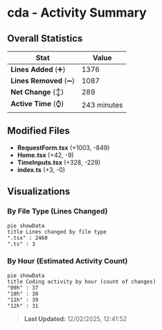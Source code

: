 # cda - Activity Summary 

## Overall Statistics

| Stat                   | Value                                                             |
| ---------------------- | ----------------------------------------------------------------- |
| **Lines Added** (➕)   | 1376                                          |
| **Lines Removed** (➖) | 1087                                        |
| **Net Change** (↕)    | 289                |
| **Active Time** (⌚)   | 243 minutes |


## Modified Files
- **RequestForm.tsx** (+1003, -849)
- **Home.tsx** (+42, -9)
- **TimeInputs.tsx** (+328, -229)
- **index.ts** (+3, -0)

## Visualizations

### By File Type (Lines Changed)

```mermaid
pie showData
title Lines changed by file type
".tsx" : 2460
".ts" : 3
```

### By Hour (Estimated Activity Count)

```mermaid
pie showData
title Coding activity by hour (count of changes)
"09h" : 37
"10h" : 38
"11h" : 39
"12h" : 31
```


> **Last Updated:** 12/02/2025, 12:41:52